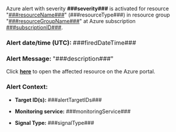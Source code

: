 ﻿Azure alert with severity **###severity###** is activated for resource "[###resourceName###](###resourceLink###)" (###resourceType###) in resource group "[###resourceGroupName###](###resourceGroupLink###)" at Azure subscription [###subscriptionID###](###subscriptionLink###).

### **Alert date/time (UTC):** <span style='font-weight:normal;'>###firedDateTime###</span>

### **Alert Message:** <span style='font-weight:normal;'>"###description###"</span>

Click [**here**](###resourceLink###) to open the affected resource on the Azure portal. 

### **Alert Context:** 

- **Target ID(s):** ###alertTargetIDs###

- **Monitoring service:** ###monitoringService###

- **Signal Type:** ###signalType###

